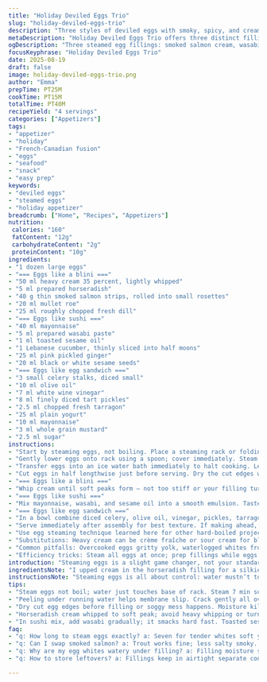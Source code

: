 ```yaml
---
title: "Holiday Deviled Eggs Trio"
slug: "holiday-deviled-eggs-trio"
description: "Three styles of deviled eggs with smoky, spicy, and creamy twists suitable for a festive spread. Using steaming for precise yolk texture. Includes substitutions for common allergens and pantry swaps. Emphasis on tactile and visual cues instead of strict timing, plus assembly tips to avoid soggy whites or overmixing. Combines delicate smoked salmon roses, bright cucumber-ginger crunch, and a tangy herbaceous celery salad. Experimented with wasabi oil infusion and yogurt balance for freshness. Fine-tuning acidity and texture. No em dashes, careful with seasoning. A practical yet elegant appetizer to elevate any holiday table."
metaDescription: "Holiday Deviled Eggs Trio offers three distinct fillings with steamed eggs; smoky salmon, spicy wasabi mayo, creamy celery salad. Clear steam timing tips included."
ogDescription: "Three steamed egg fillings: smoked salmon cream, wasabi-mayo crunch, classic celery yogurt. Focus on tactile checks, layering, and flavor balance for fresh bites."
focusKeyphrase: "Holiday Deviled Eggs Trio"
date: 2025-08-19
draft: false
image: holiday-deviled-eggs-trio.png
author: "Emma"
prepTime: PT25M
cookTime: PT15M
totalTime: PT40M
recipeYield: "4 servings"
categories: ["Appetizers"]
tags:
- "appetizer"
- "holiday"
- "French-Canadian fusion"
- "eggs"
- "seafood"
- "snack"
- "easy prep"
keywords:
- "deviled eggs"
- "steamed eggs"
- "holiday appetizer"
breadcrumb: ["Home", "Recipes", "Appetizers"]
nutrition: 
 calories: "160"
 fatContent: "12g"
 carbohydrateContent: "2g"
 proteinContent: "10g"
ingredients:
- "1 dozen large eggs"
- "=== Eggs like a blini ==="
- "50 ml heavy cream 35 percent, lightly whipped"
- "5 ml prepared horseradish"
- "40 g thin smoked salmon strips, rolled into small rosettes"
- "20 ml mullet roe"
- "25 ml roughly chopped fresh dill"
- "=== Eggs like sushi ==="
- "40 ml mayonnaise"
- "5 ml prepared wasabi paste"
- "1 ml toasted sesame oil"
- "1 Lebanese cucumber, thinly sliced into half moons"
- "25 ml pink pickled ginger"
- "20 ml black or white sesame seeds"
- "=== Eggs like egg sandwich ==="
- "3 small celery stalks, diced small"
- "10 ml olive oil"
- "7 ml white wine vinegar"
- "8 ml finely diced tart pickles"
- "2.5 ml chopped fresh tarragon"
- "25 ml plain yogurt"
- "10 ml mayonnaise"
- "3 ml whole grain mustard"
- "2.5 ml sugar"
instructions:
- "Start by steaming eggs, not boiling. Place a steaming rack or folding steamer insert at bottom of large pot. Add water to just reach base of rack. Cover and bring to vigorous boil."
- "Gently lower eggs onto rack using a spoon; cover immediately. Steam 7 minutes for tender whites, slightly runny yolks. 9–11 minutes for firmer yolks, adjust ±1 minute based on your steamer's heat and egg size. Visual check: whites firm but not rubbery, yolks surface turning matte and set but still creamy."
- "Transfer eggs into an ice water bath immediately to halt cooking. Let chill 20 minutes or until eggs feel cold to touch. This stops overcooking and makes peeling easier. Peel carefully under running water if stubborn. Use thumb to gently crack shell all over, then peel, or tap on countertop hard to loosen shell but avoid breaking whites."
- "Cut eggs in half lengthwise just before serving. Dry the cut edges with paper towel to avoid watery filling."
- "=== Eggs like a blini ==="
- "Whip cream until soft peaks form — not too stiff or your filling turns gluey. Stir horseradish into cream; season lightly with salt; horseradish packs heat and moisture—balance is key. On serving tray, arrange egg halves, smoked salmon rosettes, dill, mullet roe. Provide spoonfuls of horseradish cream alongside. Encourage guests to build their own bites to keep whites firm and salmon rosiny fresh."
- "=== Eggs like sushi ==="
- "Mix mayonnaise, wasabi, and sesame oil into a smooth emulsion. Taste for heat; wasabi can overpower fast, add gradually. On serving platter put cucumber slices, pickled ginger, sesame seeds, and egg halves so people can assemble crunchy, spicy bites. The crunch of cucumber cuts richness; ginger sharpness resets the palate between bites."
- "=== Eggs like egg sandwich ==="
- "In a bowl combine diced celery, olive oil, vinegar, pickles, tarragon. Salt and pepper lightly. The acid brightens celery’s crunch. In a separate bowl, blend yogurt, mayonnaise, mustard, and sugar to balance tang and sweetness. Place both mixtures next to halved eggs so guests layer celery mix then sauce, mimicking classic egg salad texture but fresher and less dense."
- "Serve immediately after assembly for best texture. If making ahead, keep components separate and unassembled to avoid moisture soaking whites."
- "Use egg steaming technique learned here for other hard-boiled projects—steam yields less cracked whites, better peeling, and creamy yolks with gentle heat."
- "Substitutions: Heavy cream can be crème fraîche or sour cream for blini mix; wasabi paste replaced by horseradish with a dash of soy for sushi mix if unavailable; Greek yogurt OK for yogurt base; dill swap with chives or tarragon if you want herbal variation; smoked trout can replace salmon for a different smoky note."
- "Common pitfalls: Overcooked eggs gritty yolk, waterlogged whites from resting too long peeled in moisture, overpowering horseradish or wasabi dulling delicate eggs. Always taste your fillings separately and adjust seasoning."
- "Efficiency tricks: Steam all eggs at once; prep fillings while eggs cook and cool; keep cold so assembly is quick; guests love interactive plating, layer presentation in serving vessels for elegant but casual touch."
introduction: "Steaming eggs is a slight game changer, not your standard boil fuss. Make sure the whites are firm but tender, yolks creamy with that hint of jammy texture. Three fillings, each with its own vibe: silky whipped cream with horseradish and salmon that smells like the sea in winter; sharp wasabi-mayo punch with the crisp freshness of cucumber and tangy ginger pink as a blush. Then the classic egg salad with crunch from the celery, a touch of sweet sharpness, fresh herbs. No soggy whites allowed. Assembly is guest-driven—keeps textures fresh, or else you lose that snap. The trick is balance; mix too much horseradish, you lose subtle. Wasabi easy to overshoot. Learned this after a kitchen rave disaster. Adjust acid, fat, salt—not just blindly follow times. Egg steaming took patience but zero cracks this time, peeling a breeze. Good eggs are the foundation; ends ugly if eggs dull or too dry."
ingredientsNote: "I upped cream in the horseradish filling for a silkier mouthfeel—felt 3 tablespoons would be flat against smoked salmon’s intensity, something closer to 55 ml feels rounder in richness. Horseradish kept low; fresh was tricky to source so went with jarred prepared—same sharp prick but smoother. Replaced some salmon with trout once for a slightly less salt and smoky profile, interesting. Sesame oil toasted strong—don’t skip or it kills the delicate balance of the sushi mix. Used Arabic yogurt (plain whole milk) to keep tang without bitterness. Celery stalks diced smaller than traditional egg salad to avoid big bites that drown eggs. Vinegar on the mild side; sherry vinegar can replace white wine vinegar for more aromatic note. Sugar must be subtle here, just enough to tame acidity. No nuts, no gluten, safe for most. Changes keep flavors bright, not weighed down. Keep cucumber paper-thin for crispness; thicker means watery mess. Fresh dill and tarragon essential acids; dry herbs don’t pop the same. Mullet roe for that little burst, can swap with salmon roe or caviar for a luxe touch."
instructionsNote: "Steaming eggs is all about control: water mustn’t touch eggs, steam only. I learned 7 minutes gets yolks tender but not runny—a little finger to poke whites to confirm firmness helps. Longer cooking 10-12 minutes yields firmer yolks but avoid 15+ lest dry or green ring. After steaming, baby the eggs into an ice bath fast so don’t carry heat over. Peeling is easiest under running water to get under the membrane. For assembling, always dry whites after halving—moisture leads to sogginess and sloppy bites. Horseradish cream: fold gently, no heavy beating; want airy texture, not heavy fat globules. Wasabi mayo needs taste-testing; adding toasted sesame oil last, mixing gently to keep aroma intact. The egg sandwich fillings prepared separately prevents soggy whites, which often kills texture. Encourage DIY at table keeps freshness. Salt is vital but add sparingly in each filling; eggs are already salty. Reheating is a no-go except for steaming eggs; fillings assemble at room temp or chilled. Leftovers best eaten day one, eggs pick dry fast. Making three distinct fillings demands taste balance; avoid overwhelming smoky or pungent tastes with big doses. Salt after you taste in cold fillings to avoid flatness. A seasoned cook’s finesse here is in feeling, learning textures from touch and sight so the eggs sing on the first bite."
tips:
- "Steam eggs not boil; water just touches base of rack. Steam 7 min soft whites firm, 9-11 for firmer yolk. Use visual cues; yolk matte not shiny, white sets but tender. No timer obsession here."
- "Peeling under running water helps membrane slip. Crack gently all over. If stubborn, tap harder but avoid breaking whites. Ice bath instantly cools, stops cooking, eases peeling. Don’t skip or end up overcooked dry yolks."
- "Dry cut egg edges before filling or soggy mess happens. Moisture kills bite texture fast. Assembly rounded halves on plate separate fillings keeps fresh layers. Guests build bites, no soggy whites or gluey fillings."
- "Horseradish cream whipped to soft peak; avoid heavy whipping or turns gluey. Add horseradish lightly; heat packs punch but too much dulls subtle layers. Salmon must be thin, rolled rosettes keep elegant visual."
- "In sushi mix, add wasabi gradually; it smacks hard fast. Toasted sesame oil last, fold gently. Keep cucumber thin for crunch, thick slices water down mix. Crisp veggies reboot palate between spicy bites."
faq:
- "q: How long to steam eggs exactly? a: Seven for tender whites soft yolks. Nine to eleven firmer yolks. Check whites firm, yolks matte surface. Avoid 15 or more minutes or yolk dry green."
- "q: Can I swap smoked salmon? a: Trout works fine; less salty smoky. Salmon roe or caviar for mullet roe swap. Horseradish cream can use crème fraîche or sour cream instead heavy cream."
- "q: Why are my egg whites watery under filling? a: Filling moisture seeps if whites wet. Dry edges thoroughly. Assemble close to serving so no soak. Separate components if make ahead."
- "q: How to store leftovers? a: Fillings keep in airtight separate containers fridge day one only. Eggs peeled best fresh. Reassemble just before serving. Avoid microwaving eggs or fillings."

---
```

